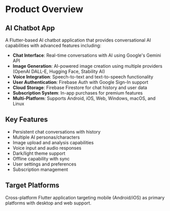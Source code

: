 # Product Overview

## AI Chatbot App

A Flutter-based AI chatbot application that provides conversational AI capabilities with advanced features including:

- **Chat Interface**: Real-time conversations with AI using Google's Gemini API
- **Image Generation**: AI-powered image creation using multiple providers (OpenAI DALL-E, Hugging Face, Stability AI)
- **Voice Integration**: Speech-to-text and text-to-speech functionality
- **User Authentication**: Firebase Auth with Google Sign-In support
- **Cloud Storage**: Firebase Firestore for chat history and user data
- **Subscription System**: In-app purchases for premium features
- **Multi-Platform**: Supports Android, iOS, Web, Windows, macOS, and Linux

## Key Features

- Persistent chat conversations with history
- Multiple AI personas/characters
- Image upload and analysis capabilities
- Voice input and audio responses
- Dark/light theme support
- Offline capability with sync
- User settings and preferences
- Subscription management

## Target Platforms

Cross-platform Flutter application targeting mobile (Android/iOS) as primary platforms with desktop and web support.
